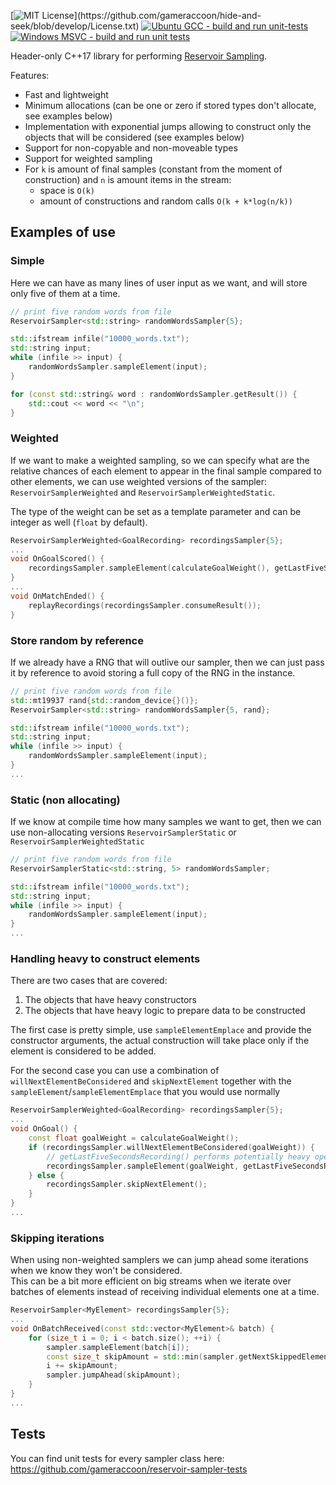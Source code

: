 [![MIT License](https://img.shields.io/apm/l/atomic-design-ui.svg?)](https://github.com/gameraccoon/hide-and-seek/blob/develop/License.txt)  
[![Ubuntu GCC - build and run unit-tests](https://github.com/gameraccoon/reservoir-sampler-tests/actions/workflows/run-tests-ubuntu-gcc.yml/badge.svg?branch=main)](https://github.com/gameraccoon/reservoir-sampler-tests/actions/workflows/run-tests-ubuntu-gcc.yml) [![Windows MSVC - build and run unit tests](https://github.com/gameraccoon/reservoir-sampler-tests/actions/workflows/run-tests-windows-msvc.yml/badge.svg?branch=main)](https://github.com/gameraccoon/reservoir-sampler-tests/actions/workflows/run-tests-windows-msvc.yml)

Header-only C++17 library for performing [Reservoir Sampling](https://en.wikipedia.org/wiki/Reservoir_sampling).

Features:
* Fast and lightweight
* Minimum allocations (can be one or zero if stored types don't allocate, see examples below)
* Implementation with exponential jumps allowing to construct only the objects that will be considered (see examples below)
* Support for non-copyable and non-moveable types
* Support for weighted sampling
* For `k` is amount of final samples (constant from the moment of construction) and `n` is amount items in the stream:
  * space is `O(k)`
  * amount of constructions and random calls `O(k + k*log(n/k))`

## Examples of use
### Simple

Here we can have as many lines of user input as we want, and will store only five of them at a time.

```cpp
// print five random words from file
ReservoirSampler<std::string> randomWordsSampler{5};

std::ifstream infile("10000_words.txt");
std::string input;
while (infile >> input) {
    randomWordsSampler.sampleElement(input);
}

for (const std::string& word : randomWordsSampler.getResult()) {
    std::cout << word << "\n";
}
```

### Weighted

If we want to make a weighted sampling, so we can specify what are the relative chances of each element to appear in the final sample compared to other elements, we can use weighted versions of the sampler: `ReservoirSamplerWeighted` and `ReservoirSamplerWeightedStatic`.

The type of the weight can be set as a template parameter and can be integer as well (`float` by default).

```cpp
ReservoirSamplerWeighted<GoalRecording> recordingsSampler{5};
...
void OnGoalScored() {
    recordingsSampler.sampleElement(calculateGoalWeight(), getLastFiveSecondsRecording());
}
...
void OnMatchEnded() {
    replayRecordings(recordingsSampler.consumeResult());
}
```

### Store random by reference

If we already have a RNG that will outlive our sampler, then we can just pass it by reference to avoid storing a full copy of the RNG in the instance.

```cpp
// print five random words from file
std::mt19937 rand{std::random_device{}()};
ReservoirSampler<std::string> randomWordsSampler{5, rand};

std::ifstream infile("10000_words.txt");
std::string input;
while (infile >> input) {
    randomWordsSampler.sampleElement(input);
}
...
```

### Static (non allocating)

If we know at compile time how many samples we want to get, then we can use non-allocating versions `ReservoirSamplerStatic` or `ReservoirSamplerWeightedStatic`

```cpp
// print five random words from file
ReservoirSamplerStatic<std::string, 5> randomWordsSampler;

std::ifstream infile("10000_words.txt");
std::string input;
while (infile >> input) {
    randomWordsSampler.sampleElement(input);
}
...
```

### Handling heavy to construct elements

There are two cases that are covered:
1. The objects that have heavy constructors
1. The objects that have heavy logic to prepare data to be constructed

The first case is pretty simple, use `sampleElementEmplace` and provide the constructor arguments, the actual construction will take place only if the element is considered to be added.

For the second case you can use a combination of `willNextElementBeConsidered` and `skipNextElement` together with the `sampleElement`/`sampleElementEmplace` that you would use normally

```cpp
ReservoirSamplerWeighted<GoalRecording> recordingsSampler{5};
...
void OnGoal() {
    const float goalWeight = calculateGoalWeight();
    if (recordingsSampler.willNextElementBeConsidered(goalWeight)) {
        // getLastFiveSecondsRecording() performs potentially heavy operations
        recordingsSampler.sampleElement(goalWeight, getLastFiveSecondsRecording());
    } else {
        recordingsSampler.skipNextElement();
    }
}
...
```

### Skipping iterations

When using non-weighted samplers we can jump ahead some iterations when we know they won't be considered.  
This can be a bit more efficient on big streams when we iterate over batches of elements instead of receiving individual elements one at a time.

```cpp
ReservoirSampler<MyElement> recordingsSampler{5};
...
void OnBatchReceived(const std::vector<MyElement>& batch) {
    for (size_t i = 0; i < batch.size(); ++i) {
        sampler.sampleElement(batch[i]);
        const size_t skipAmount = std::min(sampler.getNextSkippedElementsCount(), batch.size() - i - 1);
        i += skipAmount;
        sampler.jumpAhead(skipAmount);
    }
}
...
```

## Tests

You can find unit tests for every sampler class here: https://github.com/gameraccoon/reservoir-sampler-tests
